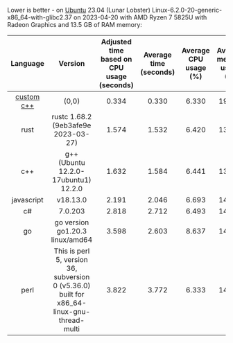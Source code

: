 
Lower is better - on [Ubuntu](https://ubuntu.com/) 23.04 (Lunar Lobster)
Linux-6.2.0-20-generic-x86_64-with-glibc2.37 on 2023-04-20 with AMD Ryzen 7 5825U with Radeon Graphics and 13.5 GB of RAM memory:

|                 Language                 |                                          Version                                           | Adjusted time based on CPU usage (seconds) | Average time (seconds) | Average CPU usage (%) | Average memory usage (%) |
|:----------------------------------------:|:------------------------------------------------------------------------------------------:|:------------------------------------------:|:----------------------:|:---------------------:|:------------------------:|
| [custom c++](https://www.randomguy.info) |                                           (0,0)                                            |                   0.334                    |         0.330          |         6.330         |          19.004          |
|                   rust                   |                            rustc 1.68.2 (9eb3afe9e 2023-03-27)                             |                   1.574                    |         1.532          |         6.420         |          13.534          |
|                   c++                    |                            g++ (Ubuntu 12.2.0-17ubuntu1) 12.2.0                            |                   1.632                    |         1.584          |         6.441         |          13.809          |
|                javascript                |                                          v18.13.0                                          |                   2.191                    |         2.046          |         6.693         |          14.079          |
|                    c#                    |                                          7.0.203                                           |                   2.818                    |         2.712          |         6.493         |          14.706          |
|                    go                    |                              go version go1.20.3 linux/amd64                               |                   3.598                    |         2.603          |         8.637         |          14.780          |
|                   perl                   | This is perl 5, version 36, subversion 0 (v5.36.0) built for x86_64-linux-gnu-thread-multi |                   3.822                    |         3.772          |         6.333         |          14.789          |
